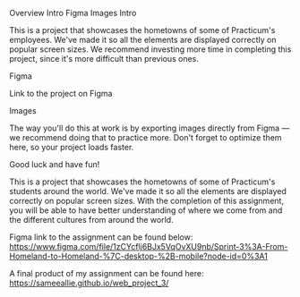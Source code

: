 Overview
Intro
Figma
Images
Intro

This is a project that showcases the hometowns of some of Practicum's employees. We've made it so all the elements are displayed correctly on popular screen sizes. We recommend investing more time in completing this project, since it's more difficult than previous ones.

Figma

Link to the project on Figma

Images

The way you'll do this at work is by exporting images directly from Figma — we recommend doing that to practice more. Don't forget to optimize them here, so your project loads faster.

Good luck and have fun!

This is a project that showcases the hometowns of some of Practicum's students around the world. We've made it so all the elements are displayed correctly on popular screen sizes. With the completion of this assignment, you will be able to have better understanding of where we come from and the different cultures from around the world.

Figma link to the assignment can be found below:
https://www.figma.com/file/1zCYcflj6BJx5VqOvXU9nb/Sprint-3%3A-From-Homeland-to-Homeland-%7C-desktop-%2B-mobile?node-id=0%3A1

A final product of my assignment can be found here:
https://sameeallie.github.io/web_project_3/ 
